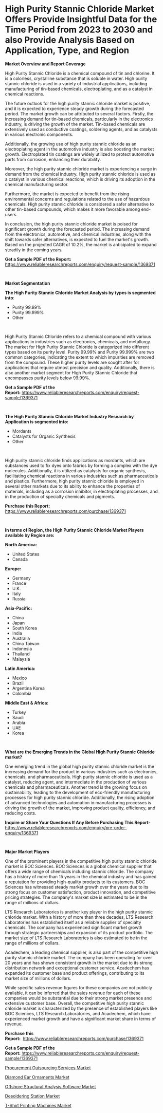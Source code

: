<p><h1>High Purity Stannic Chloride Market Offers Provide Insightful Data for the Time Period from 2023 to 2030 and also Provide Analysis Based on Application, Type, and Region</h1></p><p><strong>Market Overview and Report Coverage</strong></p>
<p><p>High Purity Stannic Chloride is a chemical compound of tin and chlorine. It is a colorless, crystalline substance that is soluble in water. High purity stannic chloride is used in a variety of industrial applications, including manufacturing of tin-based chemicals, electroplating, and as a catalyst in chemical reactions.</p><p>The future outlook for the high purity stannic chloride market is positive, and it is expected to experience steady growth during the forecasted period. The market growth can be attributed to several factors. Firstly, the increasing demand for tin-based chemicals, particularly in the electronics industry, is driving the growth of the market. Tin-based chemicals are extensively used as conductive coatings, soldering agents, and as catalysts in various electronic components.</p><p>Additionally, the growing use of high purity stannic chloride as an electroplating agent in the automotive industry is also boosting the market growth. Electroplated tin coatings are widely utilized to protect automotive parts from corrosion, enhancing their durability.</p><p>Moreover, the high purity stannic chloride market is experiencing a surge in demand from the chemical industry. High purity stannic chloride is used as a catalyst in various chemical reactions, which is driving its adoption in the chemical manufacturing sector.</p><p>Furthermore, the market is expected to benefit from the rising environmental concerns and regulations related to the use of hazardous chemicals. High purity stannic chloride is considered a safer alternative to other tin-based compounds, which makes it more favorable among end-users.</p><p>In conclusion, the high purity stannic chloride market is poised for significant growth during the forecasted period. The increasing demand from the electronics, automotive, and chemical industries, along with the shift towards safer alternatives, is expected to fuel the market's growth. Based on the projected CAGR of 10.2%, the market is anticipated to expand steadily in the coming years.</p></p>
<p><strong>Get a Sample PDF of the Report:</strong> <a href="https://www.reliableresearchreports.com/enquiry/request-sample/1369371">https://www.reliableresearchreports.com/enquiry/request-sample/1369371</a></p>
<p>&nbsp;</p>
<p><strong>Market Segmentation</strong></p>
<p><strong>The High Purity Stannic Chloride Market Analysis by types is segmented into:</strong></p>
<p><ul><li>Purity 99.99%</li><li>Purity 99.999%</li><li>Other</li></ul></p>
<p>&nbsp;</p>
<p><p>High Purity Stannic Chloride refers to a chemical compound with various applications in industries such as electronics, chemicals, and metallurgy. The market for High Purity Stannic Chloride is categorized into different types based on its purity level. Purity 99.99% and Purity 99.999% are two common categories, indicating the extent to which impurities are removed from the compound. These higher purity levels are sought after for applications that require utmost precision and quality. Additionally, there is also another market segment for High Purity Stannic Chloride that encompasses purity levels below 99.99%.</p></p>
<p><strong>Get a Sample PDF of the Report:</strong>&nbsp;<a href="https://www.reliableresearchreports.com/enquiry/request-sample/1369371">https://www.reliableresearchreports.com/enquiry/request-sample/1369371</a></p>
<p>&nbsp;</p>
<p><strong>The High Purity Stannic Chloride Market Industry Research by Application is segmented into:</strong></p>
<p><ul><li>Mordants</li><li>Catalysts for Organic Synthesis</li><li>Other</li></ul></p>
<p>&nbsp;</p>
<p><p>High purity stannic chloride finds applications as mordants, which are substances used to fix dyes onto fabrics by forming a complex with the dye molecules. Additionally, it is utilized as catalysts for organic synthesis, facilitating chemical reactions in various industries such as pharmaceuticals and plastics. Furthermore, high purity stannic chloride is employed in several other markets due to its ability to enhance the properties of materials, including as a corrosion inhibitor, in electroplating processes, and in the production of specialty chemicals and pigments.</p></p>
<p><strong>Purchase this Report:</strong>&nbsp; <a href="https://www.reliableresearchreports.com/purchase/1369371">https://www.reliableresearchreports.com/purchase/1369371</a></p>
<p>&nbsp;</p>
<p><strong>In terms of Region, the High Purity Stannic Chloride Market Players available by Region are:</strong></p>
<p>
    <p> <strong> North America: </strong>
        <ul>
            <li>United States</li>
            <li>Canada</li>
        </ul>
        </p> 
    <p> <strong> Europe: </strong>
        <ul>
            <li>Germany</li>
            <li>France</li>
            <li>U.K.</li>
            <li>Italy</li>
            <li>Russia</li>
        </ul>
        </p> 
    <p> <strong> Asia-Pacific: </strong>
        <ul>
            <li>China</li>
            <li>Japan</li>
            <li>South Korea</li>
            <li>India</li>
            <li>Australia</li>
            <li>China Taiwan</li>
            <li>Indonesia</li>
            <li>Thailand</li>
            <li>Malaysia</li>
        </ul>
        </p> 
    <p> <strong> Latin America: </strong>
        <ul>
            <li>Mexico</li>
            <li>Brazil</li>
            <li>Argentina Korea</li>
            <li>Colombia</li>
        </ul>
        </p> 
    <p> <strong> Middle East & Africa: </strong>
        <ul>
            <li>Turkey</li>
            <li>Saudi</li>
            <li>Arabia</li>
            <li>UAE</li>
            <li>Korea</li>
        </ul>
    </p>
    </p>
<p>&nbsp;</p>
<p><strong>What are the Emerging Trends in the Global High Purity Stannic Chloride market?</strong></p>
<p><p>One emerging trend in the global high purity stannic chloride market is the increasing demand for the product in various industries such as electronics, chemicals, and pharmaceuticals. High purity stannic chloride is used as a catalyst, reducing agent, and intermediate in the production of various chemicals and pharmaceuticals. Another trend is the growing focus on sustainability, leading to the development of eco-friendly manufacturing processes for high purity stannic chloride. Additionally, the rising adoption of advanced technologies and automation in manufacturing processes is driving the growth of the market, improving product quality, efficiency, and reducing costs.</p></p>
<p><strong>Inquire or Share Your Questions If Any Before Purchasing This Report</strong>- <a href="https://www.reliableresearchreports.com/enquiry/pre-order-enquiry/1369371">https://www.reliableresearchreports.com/enquiry/pre-order-enquiry/1369371</a></p>
<p>&nbsp;</p>
<p><strong>Major Market Players</strong></p>
<p><p>One of the prominent players in the competitive high purity stannic chloride market is BOC Sciences. BOC Sciences is a global chemical supplier that offers a wide range of chemicals including stannic chloride. The company has a history of more than 15 years in the chemical industry and has gained a reputation for providing high-quality products to its customers. BOC Sciences has witnessed steady market growth over the years due to its strong focus on customer satisfaction, product innovation, and competitive pricing strategies. The company's market size is estimated to be in the range of millions of dollars.</p><p>LTS Research Laboratories is another key player in the high purity stannic chloride market. With a history of more than three decades, LTS Research Laboratories has established itself as a reliable supplier of specialty chemicals. The company has experienced significant market growth through strategic partnerships and expansion of its product portfolio. The market size of LTS Research Laboratories is also estimated to be in the range of millions of dollars.</p><p>Acadechem, a leading chemical supplier, is also part of the competitive high purity stannic chloride market. The company has been operating for over 20 years and has shown consistent growth in the market due to its strong distribution network and exceptional customer service. Acadechem has expanded its customer base and product offerings, contributing to its market size of millions of dollars.</p><p>While specific sales revenue figures for these companies are not publicly available, it can be inferred that the sales revenue for each of these companies would be substantial due to their strong market presence and extensive customer base. Overall, the competitive high purity stannic chloride market is characterized by the presence of established players like BOC Sciences, LTS Research Laboratories, and Acadechem, which have experienced market growth and have a significant market share in terms of revenue.</p></p>
<p><strong>Purchase this Report:</strong>&nbsp;&nbsp;<a href="https://www.reliableresearchreports.com/purchase/1369371">https://www.reliableresearchreports.com/purchase/1369371</a></p>
<p></p>
<p><strong>Get a Sample PDF of the Report:</strong>&nbsp;<a href="https://www.reliableresearchreports.com/enquiry/request-sample/1369371">https://www.reliableresearchreports.com/enquiry/request-sample/1369371</a></p>
<p><p><a href="https://medium.com/@minnieebert2827/procurement-outsourcing-services-market-size-cagr-trends-2024-2030-cda29e587342">Procurement Outsourcing Services Market</a></p><p><a href="https://github.com/sofyaavrova/Market-Research-Report-List-1/blob/main/diamond-ear-ornaments-market.md">Diamond Ear Ornaments Market</a></p><p><a href="https://medium.com/@dioncollins8227/offshore-structural-analysis-software-market-size-cagr-trends-2024-2030-56151d4ac334">Offshore Structural Analysis Software Market</a></p><p><a href="https://www.linkedin.com/pulse/desoldering-station-market-size-share-global-analysis-report-kc5fe/">Desoldering Station Market</a></p><p><a href="https://github.com/kholmovskayalyudmila/Market-Research-Report-List-1/blob/main/t-shirt-printing-machines-market.md">T-Shirt Printing Machines Market</a></p></p>